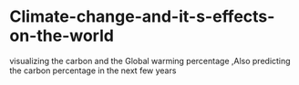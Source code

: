 # Climate-change-and-it-s-effects-on-the-world
visualizing the carbon and the Global warming percentage ,Also predicting the carbon percentage in the next few years 
